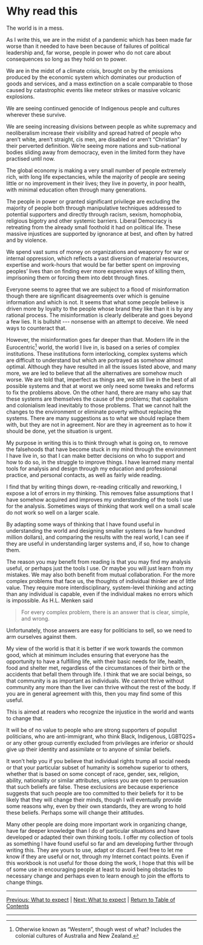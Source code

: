 # Why read this #
The world is in a mess.

As I write this, we are in the midst of a pandemic which has been made far worse than it needed to have been because of failures of political leadership and, far worse, people in power who do not care about consequences so long as they hold on to power.

We are in the midst of a climate crisis, brought on by the emissions produced by the economic system which dominates our production of goods and services, and a mass extinction on a scale comparable to those caused by catastrophic events like meteor strikes or massive volcanic explosions.

We are seeing continued genocide of Indigenous people and cultures wherever these survive.

We are seeing increasing divisions between people as white supremacy and neoliberalism increase their visibility and spread hatred of people who aren’t white, aren’t straight, cis men, are disabled or aren’t “Christian” by their perverted definition.
We’re seeing more nations and sub-national bodies sliding away from democracy, even in the limited form they have practised until now.

The global economy is making a very small number of people extremely rich, with long life expectancies, while the majority of people are seeing little or no improvement in their lives; they live in poverty, in poor health, with minimal education often through many generations.

The people in power or granted significant privilege are excluding the majority of people both through manipulative techniques addressed to potential supporters and directly through racism, sexism, homophobia, religious bigotry and other systemic barriers. Liberal Democracy is retreating from the already small foothold it had on political life. These massive injustices are supported by ignorance at best, and often by hatred and by violence.

We spend vast sums of money on organizations and weaponry for war or internal oppression, which reflects a vast diversion of material resources, expertise and work-hours that would be far better spent on improving peoples’ lives than on finding ever more expensive ways of killing them, imprisoning them or forcing them into debt through fines.

Everyone seems to agree that we are subject to a flood of misinformation though there are significant disagreements over which is genuine information and which is not. It seems that what some people believe is driven more by loyalty to the people whose brand they like than it is by any rational process. The misinformation is clearly deliberate and goes beyond a few lies. It is bullshit --- nonsense with an attempt to deceive. We need ways to counteract that.

However, the misinformation goes far deeper than that. Modern life in the Eurocentric[^fn1] world, the world I live in, is based on a series of complex institutions. These institutions form interlocking, complex systems which are difficult to understand but which are portrayed as somehow almost optimal. Although they have resulted in all the issues listed above, and many more, we are led to believe that all the alternatives are somehow much worse. We are told that, imperfect as things are, we still live in the best of all possible systems and that at worst we only need some tweaks and reforms to fix the problems above.
On the other hand, there are many who say that these systems are themselves the cause of the problems; that capitalism and colonialism lead inevitably to those problems. That we cannot halt the changes to the environment or eliminate poverty without replacing the systems. There are many suggestions as to what we should replace them with, but they are not in agreement. Nor are they in agreement as to how it should be done, yet the situation is urgent.

My purpose in writing this is to think through what is going on, to remove the falsehoods that have become stuck in my mind through the environment I have live in, so that I can make better decisions on who to support and how to do so, in the struggle to improve things. I have learned many mental tools for analysis and design through my education and professional practice, and personal contacts, as well as fairly wide reading.

I find that by writing things down, re-reading critically and reworking, I expose a lot of errors in my thinking. This removes false assumptions that I have somehow acquired and improves my understanding of the tools I use for the analysis. Sometimes ways of thinking that work well on a small scale do not work so well on a larger scale.

By adapting some ways of thinking that I have found useful in understanding the world and designing smaller systems (a few hundred million dollars), and comparing the results with the real world, I can see if they are useful in understanding larger systems and, if so, how to change them.

The reason you may benefit from reading is that you may find my analysis useful, or perhaps just the tools I use. Or maybe you will just learn from my mistakes.
We may also both benefit from mutual collaboration. For the more complex problems that face us, the thoughts of individual thinker are of little value. They require more interdisciplinary, system-level thinking and acting than any individual is capable, even if the individual makes no errors which is impossible. As H.L. Menken said

> For every complex problem, there is an answer that is clear, simple, and wrong.

Unfortunately, those answers are easy for politicians to sell, so we need to arm ourselves against them.

My view of the world is that it is better if we work towards the common good, which at minimum includes ensuring that everyone has the opportunity to have a fulfilling life, with their basic needs for life, health, food and shelter met, regardless of the circumstances of their birth or the accidents that befall them through life. I think that we are social beings, so that community is as important as individuals. We cannot thrive without community any more than the liver can thrive without the rest of the body. If you are in general agreement with this, then you may find some of this useful.

This is aimed at readers who recognize the injustice in the world and wants to change that.

It will be of no value to people who are strong supporters of populist politicians, who are anti-immigrant, who think Black, Indigenous, LGBTQ2S+  or any other group currently excluded from privileges are inferior or should give up their identity and assimilate or to anyone of similar beliefs.

It won’t help you if you believe that individual rights trump all social needs or that your particular subset of humanity is somehow superior to others, whether that is based on some concept of race, gender, sex, religion, ability, nationality or similar attributes, unless you are open to persuasion that such beliefs are false.
These exclusions are because experience suggests that such people are too committed to their beliefs for it to be likely that they will change their minds, though I will eventually provide some reasons why, even by their own standards, they are wrong to hold these beliefs. Perhaps some will change their attitudes.

Many other people are doing more important work in organizing change, have far deeper knowledge than I do of particular situations and have developed or adapted their own thinking tools. I offer my collection of tools as something I have found useful so far and am developing further through writing this. They are yours to use, adapt or discard. Feel free to let me know if they are useful or not, through my Internet contact points. Even if this workbook is not useful for those doing the work, I hope that this will be of some use in encouraging people at least to avoid being obstacles to necessary change and perhaps even to learn enough to join the efforts to change things.

***
[Previous: What to expect](acknowledgements) \| [Next: What to expect](whatexpect) \| [Return to Table of Contents](./index)

***

[^fn1]: Otherwise known as “Western”, though west of what? Includes the colonial cultures of Australia and New Zealand.
